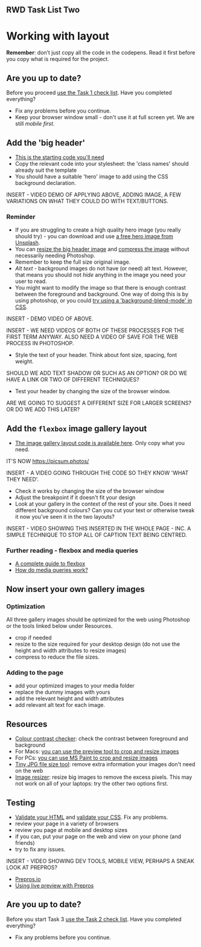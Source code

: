 ## RWD Task List Two

# Working with layout

**Remember**: don’t just copy all the code in the codepens. Read it first before you copy what is required for the project.

## Are you up to date?
Before you proceed [use the Task 1 check list](rwd-task1-checklist.html). Have you completed everything?

- Fix any problems before you continue.
- Keep your browser window small - don't use it at full screen yet. We are still *mobile first*.

## Add the 'big header'

- [This is the starting code you'll need](https://codepen.io/wilsondmmu/pen/PJReqy)
- Copy the relevant code into your stylesheet: the 'class names' should already suit the template
- You should have a suitable 'hero' image to add using the CSS background declaration.

INSERT - VIDEO DEMO OF APPLYING ABOVE, ADDING IMAGE, A FEW VARIATIONS ON WHAT THEY COULD DO WITH TEXT/BUTTONS.

### Reminder 

- If you are struggling to create a high quality hero image (you really should try) - you can download and use [a free hero image from Unsplash](https://unsplash.com/search/photos/hero-image). 
- You can [resize the big header image](http://www.simpleimageresizer.com/) and [compress the image](https://tinyjpg.com/) without necessarily needing Photoshop.
- Remember to keep the full size original image.
- *Alt text* - background images do not have (or need) alt text. However, that means you should not *hide* anything in the image you need your user to read.
- You might want to modify the image so that there is enough contrast between the foreground and background. One way of doing this is by using photoshop, or you could [try using a 'background-blend-mode' in CSS](https://codepen.io/wilsondmmu/pen/XZrBzd).

INSERT - DEMO VIDEO OF ABOVE.

INSERT - WE NEED VIDEOS OF BOTH OF THESE PROCESSES FOR THE FIRST TERM ANYWAY. ALSO NEED A VIDEO OF SAVE FOR THE WEB PROCESS IN PHOTOSHOP.

- Style the text of your header. Think about font size, spacing, font weight.

SHOULD WE ADD TEXT SHADOW OR SUCH AS AN OPTION? OR DO WE HAVE A LINK OR TWO OF DIFFERENT TECHNIQUES?

- Test your header by changing the size of the browser window.

ARE WE GOING TO SUGGEST A DIFFERENT SIZE FOR LARGER SCREENS? OR DO WE ADD THIS LATER?

## Add the `flexbox` image gallery layout

- [The image gallery layout code is available here](https://codepen.io/wilsondmmu/pen/VMXxQB). Only copy what you need. 

IT'S NOW https://picsum.photos/


INSERT - A VIDEO GOING THROUGH THE CODE SO THEY KNOW 'WHAT THEY NEED'.

- Check it works by changing the size of the browser window
- Adjust the breakpoint if it doesn't fit your design
- Look at your gallery in the context of the rest of your site. Does it need different background colours? Can you cut your text or otherwise tweak it now you've seen it in the two layouts?

INSERT - VIDEO SHOWING THIS INSERTED IN THE WHOLE PAGE - INC. A SIMPLE TECHNIQUE TO STOP ALL OF CAPTION TEXT BEING CENTRED.

### Further reading - flexbox and media queries
- [A complete guide to flexbox](https://css-tricks.com/snippets/css/a-guide-to-flexbox/)
- [How do media queries work?](https://css-tricks.com/logic-in-media-queries/)

## Now insert your own gallery images

### Optimization

All three gallery images should be optimized for the web using Photoshop or the tools linked below under Resources.

- crop if needed
- resize to the size required for your desktop design (do not use the height and width attributes to resize images)
- compress to reduce the file sizes. 

### Adding to the page

- add your optimized images to your media folder
- replace the dummy images with yours
- add the relevant height and width attributes
- add relevant alt text for each image.

## Resources

- [Colour contrast checker](http://leaverou.github.io/contrast-ratio/): check the contrast between foreground and background
- For Macs: [you can use the preview tool to crop and resize images](https://www.wikihow.com/Resize-Pictures-(for-Macs))  
- For PCs: [you can use MS Paint to crop and resize images](https://vle.york.ac.uk/bbcswebdav/institution/E-Learning%20Development%20Team/Guides/MSPaint_Crop-Resize.html)
- [Tiny JPG file size tool](https://tinyjpg.com/): remove extra information your images don't need on the web
- [Image resizer](http://picresize.com/): resize big images to remove the excess pixels. This may not work on all of your laptops: try the other two options first.

## Testing
- [Validate your HTML](https://validator.w3.org/#validate_by_upload) and [validate your CSS](https://jigsaw.w3.org/css-validator/#validate_by_upload). Fix any problems.
- review your page in a variety of browsers
- review you page at mobile and desktop sizes
- if you can, put your page on the web and view on your phone (and friends)
- try to fix any issues.

INSERT - VIDEO SHOWING DEV TOOLS, MOBILE VIEW, PERHAPS A SNEAK LOOK AT PREPROS?

- [Prepros.io](https://prepros.io/)  
- [Using live preview with Prepros](https://prepros.io/help/live-preview)



## Are you up to date?
Before you start Task 3 [use the Task 2 check list](rwd-task2-checklist.html). Have you completed everything?

- Fix any problems before you continue.
